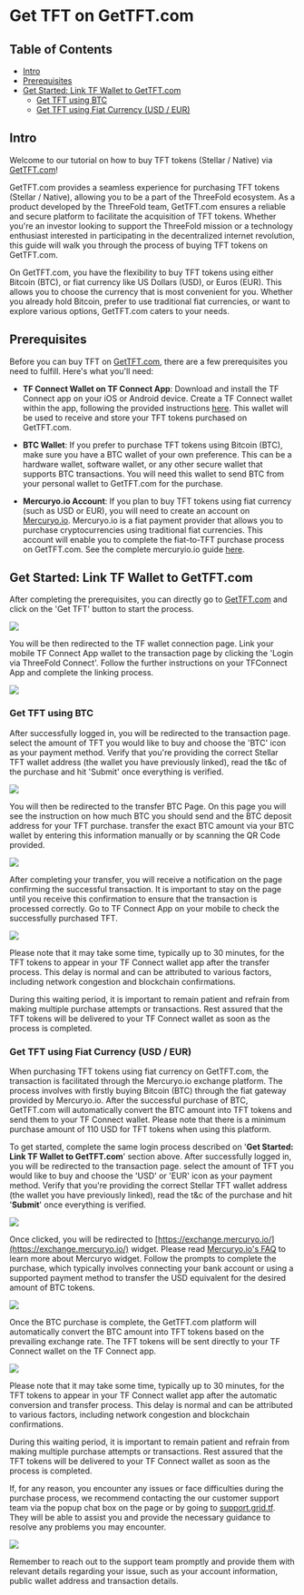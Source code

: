 <h1>Get TFT on GetTFT.com</h1>

<h2>Table of Contents</h2>

- [Intro](#intro)
- [Prerequisites](#prerequisites)
- [Get Started: Link TF Wallet to GetTFT.com](#get-started-link-tf-wallet-to-gettftcom)
  - [Get TFT using BTC](#get-tft-using-btc)
  - [Get TFT using Fiat Currency (USD / EUR)](#get-tft-using-fiat-currency-usd--eur)

## Intro

Welcome to our tutorial on how to buy TFT tokens (Stellar / Native) via [GetTFT.com](https://gettft.com/)! 

GetTFT.com provides a seamless experience for purchasing TFT tokens (Stellar / Native), allowing you to be a part of the ThreeFold ecosystem. As a product developed by the ThreeFold team, GetTFT.com ensures a reliable and secure platform to facilitate the acquisition of TFT tokens. Whether you're an investor looking to support the ThreeFold mission or a technology enthusiast interested in participating in the decentralized internet revolution, this guide will walk you through the process of buying TFT tokens on GetTFT.com.

On GetTFT.com, you have the flexibility to buy TFT tokens using either Bitcoin (BTC), or fiat currency like US Dollars (USD), or Euros (EUR). This allows you to choose the currency that is most convenient for you. Whether you already hold Bitcoin, prefer to use traditional fiat currencies, or want to explore various options, GetTFT.com caters to your needs.

## Prerequisites

Before you can buy TFT on [GetTFT.com](https://gettft.com/), there are a few prerequisites you need to fulfill. Here's what you'll need:

- **TF Connect Wallet on TF Connect App**: Download and install the TF Connect app on your iOS or Android device. Create a TF Connect wallet within the app, following the provided instructions [here](../../getstarted/TF_Connect/TF_Connect.md). This wallet will be used to receive and store your TFT tokens purchased on GetTFT.com. 

- **BTC Wallet**: If you prefer to purchase TFT tokens using Bitcoin (BTC), make sure you have a BTC wallet of your own preference. This can be a hardware wallet, software wallet, or any other secure wallet that supports BTC transactions. You will need this wallet to send BTC from your personal wallet to GetTFT.com for the purchase.

- **Mercuryo.io Account**: If you plan to buy TFT tokens using fiat currency (such as USD or EUR), you will need to create an account on [Mercuryo.io](https://mercuryo.io). Mercuryo.io is a fiat payment provider that allows you to purchase cryptocurrencies using traditional fiat currencies. This account will enable you to complete the fiat-to-TFT purchase process on GetTFT.com. See the complete mercuryio.io guide [here](https://help.mercuryo.io/en/collections/2396448-getting-started).

## Get Started: Link TF Wallet to GetTFT.com

After completing the prerequisites, you can directly go to [GetTFT.com](https://gettft.com/) and click on the 'Get TFT' button to start the process.

![](img/gettft_home.png)

You will be then redirected to the TF wallet connection page. Link your mobile TF Connect App wallet to the transaction page by clicking the 'Login via ThreeFold Connect'. Follow the further instructions on your TFConnect App and complete the linking process.

![](img/gettft_login.png)

### Get TFT using BTC

After successfully logged in, you will be redirected to the transaction page. select the amount of TFT you would like to buy and choose the 'BTC' icon as your payment method. Verify that you're providing the correct Stellar TFT wallet address (the wallet you have previously linked), read the t&c of the purchase and hit 'Submit' once everything is verified.

![](img/gettft_transaction.png)

You will then be redirected to the transfer BTC Page. On this page you will see the instruction on how much BTC you should send and the BTC deposit address for your TFT purchase. transfer the exact BTC amount via your BTC wallet by entering this information manually or by scanning the QR Code provided. 

![](img/gettft_btc.png)

After completing your transfer, you will receive a notification on the page confirming the successful transaction. It is important to stay on the page until you receive this confirmation to ensure that the transaction is processed correctly. Go to TF Connect App on your mobile to check the successfully purchased TFT.

![](img/tfwallet.jpeg)

Please note that it may take some time, typically up to 30 minutes, for the TFT tokens to appear in your TF Connect wallet app after the transfer process. This delay is normal and can be attributed to various factors, including network congestion and blockchain confirmations.

During this waiting period, it is important to remain patient and refrain from making multiple purchase attempts or transactions. Rest assured that the TFT tokens will be delivered to your TF Connect wallet as soon as the process is completed.

### Get TFT using Fiat Currency (USD / EUR)

When purchasing TFT tokens using fiat currency on GetTFT.com, the transaction is facilitated through the Mercuryo.io exchange platform. The process involves with firstly buying Bitcoin (BTC)  through the fiat gateway provided by Mercuryo.io. After the successful purchase of BTC, GetTFT.com will automatically convert the BTC amount into TFT tokens and send them to your TF Connect wallet. Please note that there is a minimum purchase amount of 110 USD for TFT tokens when using this platform. 

To get started, complete the same login process described on '**Get Started: Link TF Wallet to GetTFT.com**' section above. After successfully logged in, you will be redirected to the transaction page. select the amount of TFT you would like to buy and choose the 'USD' or 'EUR' icon as your payment method. Verify that you're providing the correct Stellar TFT wallet address (the wallet you have previously linked), read the t&c of the purchase and hit '**Submit**' once everything is verified.

![](img/gettft_usd.png)

Once clicked, you will be redirected to [https://exchange.mercuryo.io/](https://exchange.mercuryo.io/) widget. Please read [Mercuryo.io's FAQ](https://help.mercuryo.io/en/articles/4519473-mercuryo-widget-faq) to learn more about Mercuryo widget. Follow the prompts to complete the purchase, which typically involves connecting your bank account or using a supported payment method to transfer the USD equivalent for the desired amount of BTC tokens. 

![](img/gettft_mercuryo.png)

Once the BTC purchase is complete, the GetTFT.com platform will automatically convert the BTC amount into TFT tokens based on the prevailing exchange rate. The TFT tokens will be sent directly to your TF Connect wallet on the TF Connect app.

![](img/tfwallet.jpeg)

Please note that it may take some time, typically up to 30 minutes, for the TFT tokens to appear in your TF Connect wallet app after the automatic conversion and transfer process. This delay is normal and can be attributed to various factors, including network congestion and blockchain confirmations.

During this waiting period, it is important to remain patient and refrain from making multiple purchase attempts or transactions. Rest assured that the TFT tokens will be delivered to your TF Connect wallet as soon as the process is completed.

If, for any reason, you encounter any issues or face difficulties during the purchase process, we recommend contacting the our customer support team via the popup chat box on the page or by going to [support.grid.tf](https://support.grid.tf/). They will be able to assist you and provide the necessary guidance to resolve any problems you may encounter.

![](img/gettft_support.png)

Remember to reach out to the support team promptly and provide them with relevant details regarding your issue, such as your account information, public wallet address and transaction details. 